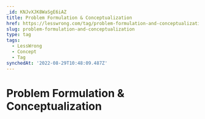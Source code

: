 ```yaml
---
_id: KNJvXJK8WaSgE6iAZ
title: Problem Formulation & Conceptualization
href: https://lesswrong.com/tag/problem-formulation-and-conceptualization
slug: problem-formulation-and-conceptualization
type: tag
tags:
  - LessWrong
  - Concept
  - Tag
synchedAt: '2022-08-29T10:48:09.487Z'
---
```

# Problem Formulation & Conceptualization

